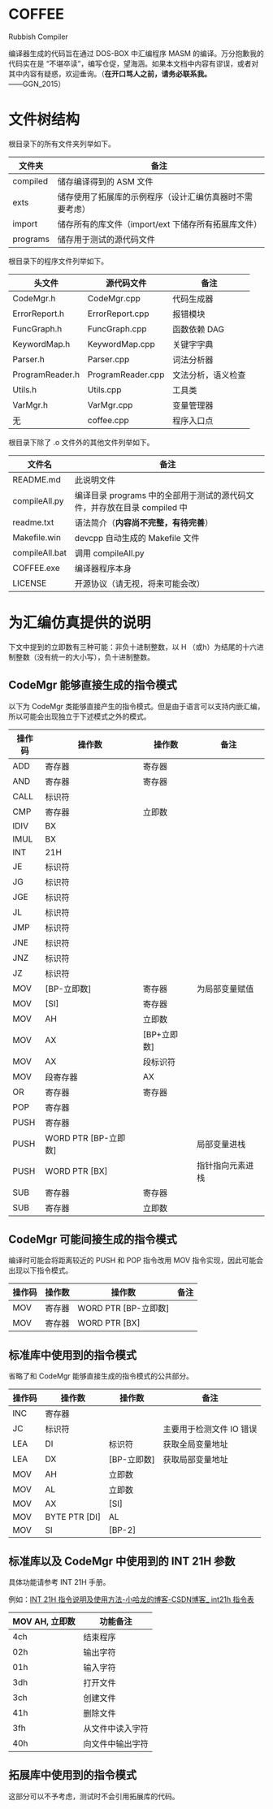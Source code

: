 # COFFEE
Rubbish Compiler

编译器生成的代码旨在通过 DOS-BOX 中汇编程序 MASM 的编译。万分抱歉我的代码实在是 “不堪卒读”，编写仓促，望海涵。如果本文档中内容有谬误，或者对其中内容有疑惑，欢迎垂询。（**在开口骂人之前，请务必联系我。**——GGN\_2015）

# 文件树结构

根目录下的所有文件夹列举如下。

| 文件夹   | 备注                                                     |
| -------- | -------------------------------------------------------- |
| compiled | 储存编译得到的 ASM 文件                                  |
| exts     | 储存使用了拓展库的示例程序（设计汇编仿真器时不需要考虑） |
| import   | 储存所有的库文件（import/ext 下储存所有拓展库文件）      |
| programs | 储存用于测试的源代码文件                                 |

根目录下的程序文件列举如下。

| 头文件          | 源代码文件        | 备注               |
| --------------- | ----------------- | ------------------ |
| CodeMgr.h       | CodeMgr.cpp       | 代码生成器         |
| ErrorReport.h   | ErrorReport.cpp   | 报错模块           |
| FuncGraph.h     | FuncGraph.cpp     | 函数依赖 DAG       |
| KeywordMap.h    | KeywordMap.cpp    | 关键字字典         |
| Parser.h        | Parser.cpp        | 词法分析器         |
| ProgramReader.h | ProgramReader.cpp | 文法分析，语义检查 |
| Utils.h         | Utils.cpp         | 工具类             |
| VarMgr.h        | VarMgr.cpp        | 变量管理器         |
| 无              | coffee.cpp        | 程序入口点         |

根目录下除了 .o 文件外的其他文件列举如下。

| 文件名         | 备注                                                         |
| -------------- | ------------------------------------------------------------ |
| README.md      | 此说明文件                                                   |
| compileAll.py  | 编译目录 programs 中的全部用于测试的源代码文件，并存放在目录 compiled 中 |
| readme.txt     | 语法简介（**内容尚不完整，有待完善**）                       |
| Makefile.win   | devcpp 自动生成的 Makefile 文件                              |
| compileAll.bat | 调用 compileAll.py                                           |
| COFFEE.exe     | 编译器程序本身                                               |
| LICENSE        | 开源协议（请无视，将来可能会改）                             |

# 为汇编仿真提供的说明

下文中提到的立即数有三种可能：非负十进制整数，以 H （或h）为结尾的十六进制整数（没有统一的大小写），负十进制整数。

## CodeMgr 能够直接生成的指令模式

以下为 CodeMgr 类能够直接产生的指令模式。但是由于语言可以支持内嵌汇编，所以可能会出现独立于下述模式之外的模式。

| 操作码 | 操作数               | 操作数      | 备注             |
| ------ | -------------------- | ----------- | ---------------- |
| ADD    | 寄存器               | 寄存器      |                  |
| AND    | 寄存器               | 寄存器      |                  |
| CALL   | 标识符               |             |                  |
| CMP    | 寄存器               | 立即数      |                  |
| IDIV   | BX                   |             |                  |
| IMUL   | BX                   |             |                  |
| INT    | 21H                  |             |                  |
| JE     | 标识符               |             |                  |
| JG     | 标识符               |             |                  |
| JGE    | 标识符               |             |                  |
| JL     | 标识符               |             |                  |
| JMP    | 标识符               |             |                  |
| JNE    | 标识符               |             |                  |
| JNZ    | 标识符               |             |                  |
| JZ     | 标识符               |             |                  |
| MOV    | [BP-立即数]          | 寄存器      | 为局部变量赋值   |
| MOV    | [SI]                 | 寄存器      |                  |
| MOV    | AH                   | 立即数      |                  |
| MOV    | AX                   | [BP+立即数] |                  |
| MOV    | AX                   | 段标识符    |                  |
| MOV    | 段寄存器             | AX          |                  |
| OR     | 寄存器               | 寄存器      |                  |
| POP    | 寄存器               |             |                  |
| PUSH   | 寄存器               |             |                  |
| PUSH   | WORD PTR [BP-立即数] |             | 局部变量进栈     |
| PUSH   | WORD PTR [BX]        |             | 指针指向元素进栈 |
| SUB    | 寄存器               | 寄存器      |                  |
| SUB    | 寄存器               | 立即数      |                  |

## CodeMgr 可能间接生成的指令模式

编译时可能会将距离较近的 PUSH 和 POP 指令改用 MOV 指令实现，因此可能会出现以下指令模式。

| 操作码 | 操作数 | 操作数               | 备注 |
| ------ | ------ | -------------------- | ---- |
| MOV    | 寄存器 | WORD PTR [BP-立即数] |      |
| MOV    | 寄存器 | WORD PTR [BX]        |      |

## 标准库中使用到的指令模式

省略了和 CodeMgr 能够直接生成的指令模式的公共部分。

| 操作码 | 操作数        | 操作数      | 备注                     |
| ------ | ------------- | ----------- | ------------------------ |
| INC    | 寄存器        |             |                          |
| JC     | 标识符        |             | 主要用于检测文件 IO 错误 |
| LEA    | DI            | 标识符      | 获取全局变量地址         |
| LEA    | DX            | [BP-立即数] | 获取局部变量地址         |
| MOV    | AH            | 立即数      |                          |
| MOV    | AL            | 立即数      |                          |
| MOV    | AX            | [SI]        |                          |
| MOV    | BYTE PTR [DI] | AL          |                          |
| MOV    | SI            | [BP-2]      |                          |

## 标准库以及 CodeMgr 中使用到的 INT 21H 参数

具体功能请参考 INT 21H 手册。

例如：[INT 21H 指令说明及使用方法-小哈龙的博客-CSDN博客_ int21h 指令表](https://blog.csdn.net/qq_22642239/article/details/79926484)

| MOV AH, 立即数 | 功能备注         |
| -------------- | ---------------- |
| 4ch            | 结束程序         |
| 02h            | 输出字符         |
| 01h            | 输入字符         |
| 3dh            | 打开文件         |
| 3ch            | 创建文件         |
| 41h            | 删除文件         |
| 3fh            | 从文件中读入字符 |
| 40h            | 向文件中输出字符 |

## 拓展库中使用到的指令模式

这部分可以不予考虑，测试时不会引用拓展库的代码。

